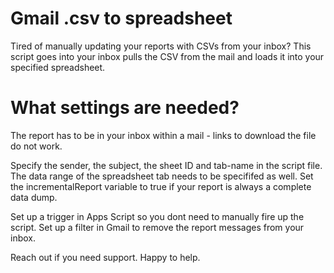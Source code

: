 # Gmail .csv to spreadsheet

Tired of manually updating your reports with CSVs from your inbox? This script goes into your inbox pulls the CSV from the mail and loads it into your specified spreadsheet. 

# What settings are needed?
The report has to be in your inbox within a mail - links to download the file do not work.

Specify the sender, the subject, the sheet ID and tab-name in the script file. The data range of the spreadsheet tab needs to be specififed as well. Set the incrementalReport variable to true if your report is always a complete data dump.

Set up a trigger in Apps Script so you dont need to manually fire up the script. Set up a filter in Gmail to remove the report messages from your inbox.

Reach out if you need support. Happy to help.
